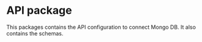 # API package

This packages contains the API configuration to connect Mongo DB. It also contains the schemas.
